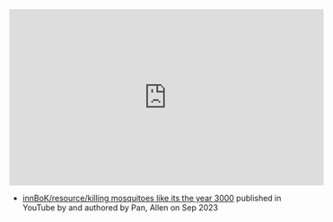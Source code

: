 
<iframe width="560" height="315" src="https://www.youtube.com/embed/JvWHizqNjoM" title="YouTube video player" frameborder="0" allow="accelerometer; autoplay; clipboard-write; encrypted-media; gyroscope; picture-in-picture; web-share" allowfullscreen></iframe>

- [innBoK/resource/killing mosquitoes like its the year 3000](https://www.youtube.com/watch?v=JvWHizqNjoM) published in YouTube by  and authored by Pan, Allen on Sep 2023


